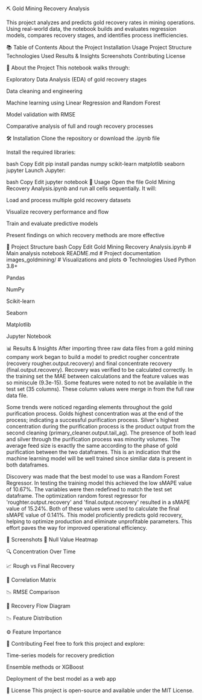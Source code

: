 ⛏️ Gold Mining Recovery Analysis

This project analyzes and predicts gold recovery rates in mining operations. Using real-world data, the notebook builds and evaluates regression models, compares recovery stages, and identifies process inefficiencies.

📚 Table of Contents
About the Project
Installation
Usage
Project Structure
Technologies Used
Results & Insights
Screenshots
Contributing
License

📌 About the Project
This notebook walks through:

Exploratory Data Analysis (EDA) of gold recovery stages

Data cleaning and engineering

Machine learning using Linear Regression and Random Forest

Model validation with RMSE

Comparative analysis of full and rough recovery processes

🛠 Installation
Clone the repository or download the .ipynb file

Install the required libraries:

bash
Copy
Edit
pip install pandas numpy scikit-learn matplotlib seaborn jupyter
Launch Jupyter:

bash
Copy
Edit
jupyter notebook
🚀 Usage
Open the file Gold Mining Recovery Analysis.ipynb and run all cells sequentially. It will:

Load and process multiple gold recovery datasets

Visualize recovery performance and flow

Train and evaluate predictive models

Present findings on which recovery methods are more effective

📁 Project Structure
bash
Copy
Edit
Gold Mining Recovery Analysis.ipynb   # Main analysis notebook
README.md                             # Project documentation
images_goldmining/                    # Visualizations and plots
⚙️ Technologies Used
Python 3.8+

Pandas

NumPy

Scikit-learn

Seaborn

Matplotlib

Jupyter Notebook

📊 Results & Insights
After importing three raw data files from a gold mining company work began to build a model to predict rougher concentrate (recovery rougher.output.recovery) and final concentrate recovery (final.output.recovery). Recovery was verified to be calculated correctly.  In the training set the MAE between calculations and the feature values was so miniscule (9.3e-15). Some features were noted to not be available in the test set (35 columns).  These column values were merge in from the full raw data file.  

Some trends were noticed regarding elements throughout the gold purification process.  Golds highest concentration was at the end of the process; indicating a successful purification process.  Silver's highest concentration during the purification process is the product output from the second cleaning (primary_cleaner.output.tail_ag).  The presence of both lead and silver through the purification process was minority volumes. The average feed size is exactly the same according to the phase of gold purification between the two dataframes.  This is an indication that the machine learning model will be well trained since similiar data is present in both dataframes. 

Discovery was made that the best model to use was a Random Forest Regressor.  In testing the training model this achieved the low sMAPE value of 10.67%. The variables were then redefined to match the test set dataframe.  The optimization random forest regressor for 'roughter.output.recovery' and 'final.output.recovery' resulted in a sMAPE value of 15.24%. Both of these values were used to calculate the final sMAPE value of 0.141%. This model proficiently predicts gold recovery, helping to optimize production and eliminate unprofitable parameters. This effort paves the way for improved operational efficiency.

📸 Screenshots
🧪 Null Value Heatmap

🔍 Concentration Over Time

📈 Rough vs Final Recovery

🔢 Correlation Matrix

📉 RMSE Comparison

🔁 Recovery Flow Diagram

📉 Feature Distribution

⚙️ Feature Importance

🤝 Contributing
Feel free to fork this project and explore:

Time-series models for recovery prediction

Ensemble methods or XGBoost

Deployment of the best model as a web app

🪪 License
This project is open-source and available under the MIT License.

